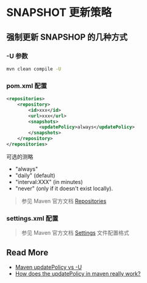 # SNAPSHOT 更新策略



## 强制更新 SNAPSHOP 的几种方式

### -U 参数

```bash
mvn clean compile -U
```



### pom.xml 配置

```xml
<repositories>
    <repository>
        <id>xxx</id>
        <url>xxx</url>
        <snapshots>
            <updatePolicy>always</updatePolicy>
        </snapshots>
    </repository>
</repositories>
```

可选的测略

- "always"
- "daily" (default)
- "interval:XXX" (in minutes) 
- "never" (only if it doesn't exist locally).



> 参见 Maven 官方文档 [Repositories](http://maven.apache.org/pom.html#Repositories)



### settings.xml 配置

> 参见 Maven 官方文档 [Settings](https://maven.apache.org/ref/3.6.1/maven-settings/settings.html) 文件配置格式



## Read More

- [Maven updatePolicy vs -U](https://stackoverflow.com/questions/40372591/maven-updatepolicy-vs-u)
- [How does the updatePolicy in maven really work?](https://stackoverflow.com/questions/3805329/how-does-the-updatepolicy-in-maven-really-work)